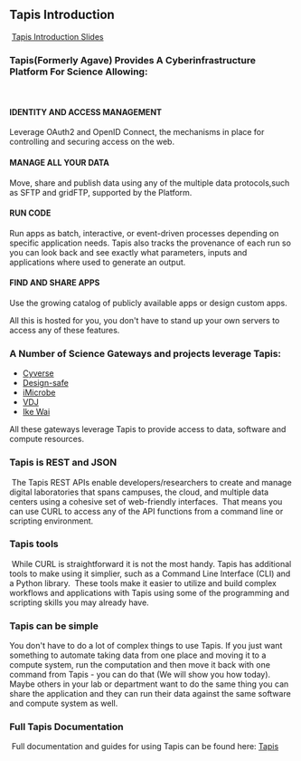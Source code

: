 ## Tapis Introduction
​
[Tapis Introduction Slides](https://docs.google.com/presentation/d/1PEzu9x6gvXcg9SNUG0sE6RLM4ny6cca-PcHghRt4AYI/edit?usp=sharing)

### Tapis(Formerly Agave) Provides A Cyberinfrastructure Platform For Science Allowing:
​
#### IDENTITY AND ACCESS MANAGEMENT
Leverage OAuth2 and OpenID Connect, the mechanisms in place for controlling and securing access on the web.
#### MANAGE ALL YOUR DATA
Move, share and publish data using any of the multiple data protocols,such as SFTP and gridFTP, supported by the Platform. 
#### RUN CODE
Run apps as batch, interactive, or event-driven processes depending on specific application needs.  Tapis also tracks the provenance of each run so you can look back and see exactly what parameters, inputs and applications where used to generate an output.
#### FIND AND SHARE APPS
Use the growing catalog of publicly available apps or design custom apps.
​

All this is hosted for you, you don't have to stand up your own servers to access any of these features.

### A Number of Science Gateways and projects leverage Tapis:

* [Cyverse](https://cyverse.org)
* [Design-safe](https://www.designsafe-ci.org/#!#research)
* [iMicrobe](https://www.imicrobe.us)
* [VDJ](https://vdjserver.org/)
* [Ike Wai](http://ikewai.org)

All these gateways leverage Tapis to provide access to data, software and compute resources.
​
### Tapis is REST and JSON
​
The Tapis REST APIs enable developers/researchers to create and manage digital laboratories that spans campuses, the cloud, and multiple data centers using a cohesive set of web-friendly interfaces. 
​
That means you can use CURL to access any of the API functions from a command line or scripting environment.
​
### Tapis tools
​
While CURL is straightforward it is not the most handy.  Tapis has additional tools to make using it simplier, such as a Command Line Interface (CLI) and a Python library.
​
These tools make it easier to utilize and build complex workflows and applications with Tapis using some of the programming and scripting skills you may already have.

### Tapis can be simple

You don't have to do a lot of complex things to use Tapis.  If you just want something to automate taking data from one place and moving it to a compute system, run the computation and then move it back with one command from Tapis - you can do that (We will show you how today).  Maybe others in your lab or department want to do the same thing you can share the application and they can run their data against the same software and compute system as well.
​
### Full Tapis Documentation
​
Full documentation and guides for using Tapis can be found here:
[Tapis](https://tacc-cloud.readthedocs.io/projects/agave/en/latest/index.html)
​
